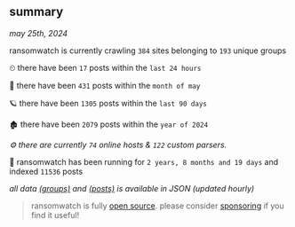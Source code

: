 
## summary
_may 25th, 2024_

ransomwatch is currently crawling `384` sites belonging to `193` unique groups

⏲ there have been `17` posts within the `last 24 hours`

🦈 there have been `431` posts within the `month of may`

🪐 there have been `1305` posts within the `last 90 days`

🏚 there have been `2079` posts within the `year of 2024`

_⚙️ there are currently `74` online hosts & `122` custom parsers._

🦕 ransomwatch has been running for `2 years, 8 months and 19 days` and indexed `11536` posts

_all data  [(groups)](http://ransomwhat.telemetry.ltd/groups) and [(posts)](http://ransomwhat.telemetry.ltd/posts) is available in JSON (updated hourly)_

> ransomwatch is fully [open source](https://github.com/joshhighet/ransomwatch#ransomwatch--). please consider [sponsoring](https://github.com/sponsors/joshhighet) if you find it useful!
